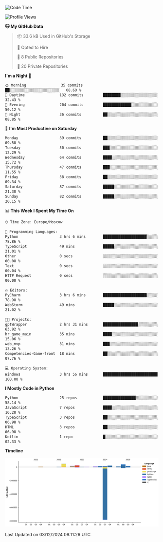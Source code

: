 <!--START_SECTION:waka-->
![Code Time](http://img.shields.io/badge/Code%20Time-555%20hrs%2032%20mins-blue)

![Profile Views](http://img.shields.io/badge/Profile%20Views-3-blue)

**🐱 My GitHub Data** 

> 📦 33.6 kB Used in GitHub's Storage 
 > 
> 💼 Opted to Hire
 > 
> 📜 8 Public Repositories 
 > 
> 🔑 20 Private Repositories 
 > 
**I'm a Night 🦉** 

```text
🌞 Morning                35 commits          ██░░░░░░░░░░░░░░░░░░░░░░░   08.60 % 
🌆 Daytime                132 commits         ████████░░░░░░░░░░░░░░░░░   32.43 % 
🌃 Evening                204 commits         █████████████░░░░░░░░░░░░   50.12 % 
🌙 Night                  36 commits          ██░░░░░░░░░░░░░░░░░░░░░░░   08.85 % 
```
📅 **I'm Most Productive on Saturday** 

```text
Monday                   39 commits          ██░░░░░░░░░░░░░░░░░░░░░░░   09.58 % 
Tuesday                  50 commits          ███░░░░░░░░░░░░░░░░░░░░░░   12.29 % 
Wednesday                64 commits          ████░░░░░░░░░░░░░░░░░░░░░   15.72 % 
Thursday                 47 commits          ███░░░░░░░░░░░░░░░░░░░░░░   11.55 % 
Friday                   38 commits          ██░░░░░░░░░░░░░░░░░░░░░░░   09.34 % 
Saturday                 87 commits          █████░░░░░░░░░░░░░░░░░░░░   21.38 % 
Sunday                   82 commits          █████░░░░░░░░░░░░░░░░░░░░   20.15 % 
```


📊 **This Week I Spent My Time On** 

```text
🕑︎ Time Zone: Europe/Moscow

💬 Programming Languages: 
Python                   3 hrs 6 mins        ████████████████████░░░░░   78.86 % 
TypeScript               49 mins             █████░░░░░░░░░░░░░░░░░░░░   21.01 % 
Other                    0 secs              ░░░░░░░░░░░░░░░░░░░░░░░░░   00.08 % 
Text                     0 secs              ░░░░░░░░░░░░░░░░░░░░░░░░░   00.04 % 
HTTP Request             0 secs              ░░░░░░░░░░░░░░░░░░░░░░░░░   00.00 % 

🔥 Editors: 
PyCharm                  3 hrs 6 mins        ████████████████████░░░░░   78.98 % 
WebStorm                 49 mins             █████░░░░░░░░░░░░░░░░░░░░   21.02 % 

🐱‍💻 Projects: 
gptWrapper               2 hrs 31 mins       ████████████████░░░░░░░░░   63.92 % 
hr_game_main             35 mins             ████░░░░░░░░░░░░░░░░░░░░░   15.06 % 
web_mvp                  31 mins             ███░░░░░░░░░░░░░░░░░░░░░░   13.26 % 
Competencies-Game-front  18 mins             ██░░░░░░░░░░░░░░░░░░░░░░░   07.76 % 

💻 Operating System: 
Windows                  3 hrs 56 mins       █████████████████████████   100.00 % 
```

**I Mostly Code in Python** 

```text
Python                   25 repos            ███████████████░░░░░░░░░░   58.14 % 
JavaScript               7 repos             ████░░░░░░░░░░░░░░░░░░░░░   16.28 % 
TypeScript               3 repos             ██░░░░░░░░░░░░░░░░░░░░░░░   06.98 % 
HTML                     3 repos             ██░░░░░░░░░░░░░░░░░░░░░░░   06.98 % 
Kotlin                   1 repo              █░░░░░░░░░░░░░░░░░░░░░░░░   02.33 % 
```



**Timeline**

![Lines of Code chart](https://raw.githubusercontent.com/adlemx/adlemx/main/assets/bar_graph.png)


 Last Updated on 03/12/2024 09:11:26 UTC
<!--END_SECTION:waka-->

